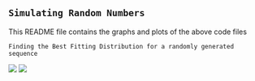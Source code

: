 ## ```Simulating Random Numbers```

This README file contains the graphs and plots of the above code files

```Finding the Best Fitting Distribution for a randomly generated sequence```

![](https://github.com/Ojaswy/Simulation-and-Modelling/blob/main/Best%20Fit/m2a.png?raw=true)
![](https://github.com/Ojaswy/Simulation-and-Modelling/blob/main/Best%20Fit/m2b.png?raw=true)
